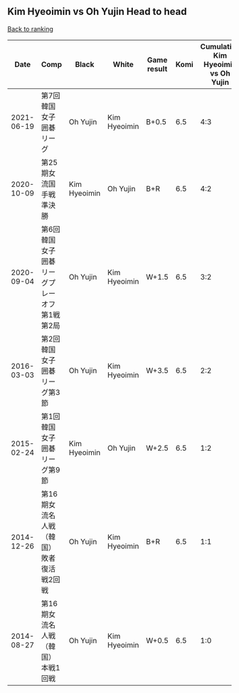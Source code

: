 ## Kim Hyeoimin vs Oh Yujin Head to head

[Back to ranking](../../index.md)




| **Date** | **Comp** | **Black** | **White** | **Game result** | **Komi** | **Cumulative Kim Hyeoimin vs Oh Yujin** | **Kim Hyeoimin streak** | **Oh Yujin streak** | 
| --- | --- | --- | --- | --- | --- | --- | --- | --- |
| 2021-06-19 | 第7回韓国女子囲碁リーグ | Oh Yujin | Kim Hyeoimin | B+0.5 | 6.5 | 4:3 | 0 | 1 | 
| 2020-10-09 | 第25期女流国手戦準決勝 | Kim Hyeoimin | Oh Yujin | B+R | 6.5 | 4:2 | 3 | 0 | 
| 2020-09-04 | 第6回韓国女子囲碁リーグプレーオフ第1戦第2局 | Oh Yujin | Kim Hyeoimin | W+1.5 | 6.5 | 3:2 | 2 | 0 | 
| 2016-03-03 | 第2回韓国女子囲碁リーグ第3節 | Oh Yujin | Kim Hyeoimin | W+3.5 | 6.5 | 2:2 | 1 | 0 | 
| 2015-02-24 | 第1回韓国女子囲碁リーグ第9節 | Kim Hyeoimin | Oh Yujin | W+2.5 | 6.5 | 1:2 | 0 | 2 | 
| 2014-12-26 | 第16期女流名人戦（韓国）敗者復活戦2回戦 | Oh Yujin | Kim Hyeoimin | B+R | 6.5 | 1:1 | 0 | 1 | 
| 2014-08-27 | 第16期女流名人戦（韓国）本戦1回戦 | Oh Yujin | Kim Hyeoimin | W+0.5 | 6.5 | 1:0 | 1 | 0 |




